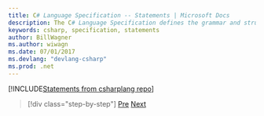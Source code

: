 ```yaml
---
title: C# Language Specification -- Statements | Microsoft Docs 
description: The C# Language Specification defines the grammar and structure for the C# language. This section defines all valid C# statements.
keywords: csharp, specification, statements
author: BillWagner
ms.author: wiwagn
ms.date: 07/01/2017
ms.devlang: "devlang-csharp"
ms.prod: .net
---
```


<!-- The lexical structure is pulled in from the CSharp lang repo. If you want
to edit or make pull requests, see this link: https://github.com/dotnet/csharplang/blob/master/spec/statements.md -->

[!INCLUDE[Statements from csharplang repo](../../../../_csharplang/spec/statements.md)]

>[!div class="step-by-step"]
[Pre](expressions.md)
[Next](namespaces.md)
